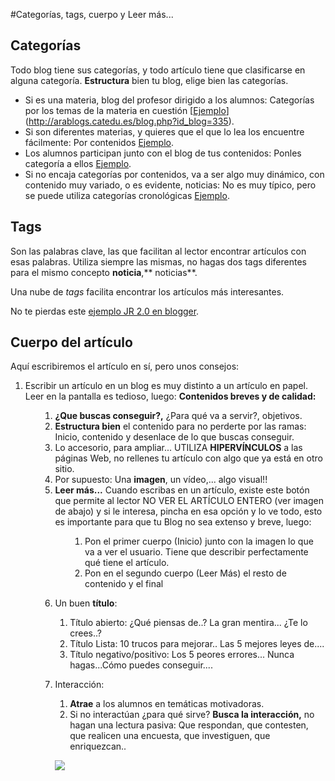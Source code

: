 #Categorías, tags, cuerpo y Leer más...

## Categorías

Todo blog tiene sus categorías, y todo artículo tiene que clasificarse en alguna categoría. **Estructura** bien tu blog, elige bien las categorías.

- Si es una materia, blog del profesor dirigido a los alumnos: Categorías por los temas de la materia en cuestión [[Ejemplo](http://englishjoinsus.blogspot.com.es/)](http://arablogs.catedu.es/blog.php?id_blog=335).
- Si son diferentes materias, y quieres que el que lo lea los encuentre fácilmente: Por contenidos [Ejemplo](http://arablogs.catedu.es/blog.php?id_blog=702).
- Los alumnos participan junto con el blog de tus contenidos: Ponles categoría a ellos [Ejemplo](http://arablogs.catedu.es/blog.php?id_blog=2544).
- Si no encaja categorías por contenidos, va a ser algo muy dinámico, con contenido muy variado, o es evidente, noticias: No es muy típico, pero se puede utiliza categorías cronológicas [Ejemplo](http://arablogs.catedu.es/blog.php?id_blog=1194).

## Tags

Son las palabras clave, las que facilitan al lector encontrar artículos con esas palabras. Utiliza siempre las mismas, no hagas dos tags diferentes para el mismo concepto **noticia**,** noticias**.

Una nube de _tags_ facilita encontrar los artículos más interesantes.

No te pierdas este [ejemplo JR 2.0 en blogger](http://jr2punto0.blogspot.com.es/).

## Cuerpo del artículo

Aquí escribiremos el artículo en sí, pero unos consejos:


1. Escribir un artículo en un blog es muy distinto a un artículo en papel. Leer en la pantalla es tedioso, luego: **Contenidos breves y de calidad:**<ol>
    1. **¿Que buscas conseguir?,** ¿Para qué va a servir?, objetivos.
    1. **Estructura bien** el contenido para no perderte por las ramas: Inicio, contenido y desenlace de lo que buscas conseguir.
    1. Lo accesorio, para ampliar... UTILIZA **HIPERVÍNCULOS** a las páginas Web, no rellenes tu artículo con algo que ya está en otro sitio.
    1. Por supuesto: Una **imagen**, un vídeo,... algo visual!!
    1. **Leer más...** Cuando escribas en un artículo, existe este botón que permite al lector NO VER EL ARTÍCULO ENTERO (ver imagen de abajo) y si le interesa, pincha en esa opción y lo ve todo, esto es importante para que tu Blog no sea extenso y breve, luego:<ol>
        1. Pon el primer cuerpo (Inicio) junto con la imagen lo que va a ver el usuario. Tiene que describir perfectamente qué tiene el artículo.
        1. Pon en el segundo cuerpo (Leer Más) el resto de contenido y el final
2. Un buen **título**:
    1. Título abierto: ¿Qué piensas de..? La gran mentira... ¿Te lo crees..?
    1. Título Lista: 10 trucos para mejorar.. Las 5 mejores leyes de....
    1. Título negativo/positivo: Los 5 peores errores... Nunca hagas...Cómo puedes conseguir....
3. Interacción:
    1. **Atrae** a los alumnos en temáticas motivadoras.
    1. Si no interactúan ¿para qué sirve? **Busca la interacción,** no hagan una lectura pasiva: Que respondan, que contesten, que realicen una encuesta, que investiguen, que enriquezcan..

    ![](https://catedu.github.io/los-blogs/assets/leermas.jpg)
